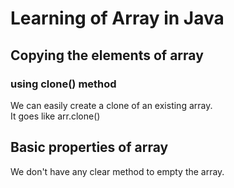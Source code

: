 # Learning of Array in Java

## Copying the elements of array

### using clone() method

We can easily create a clone of an existing array.  
It goes like arr.clone()  

## Basic properties of array

We don't have any clear method to empty the array.  
